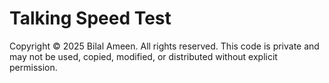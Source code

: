 # Talking Speed Test



Copyright © 2025 Bilal Ameen. All rights reserved.
This code is private and may not be used, copied, modified, or distributed without explicit permission.
